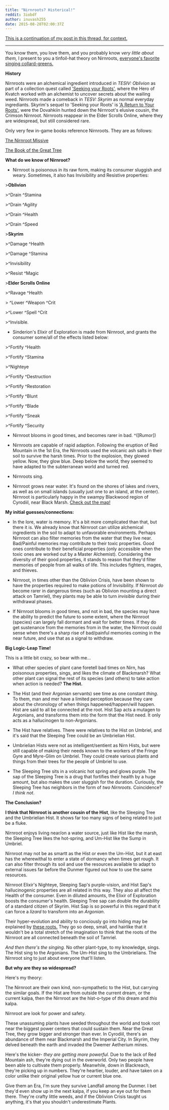 ```yaml
---
title: "Nirnroots? Histerical!"
reddit: 3iobdf
author: inuvash255
date: 2015-08-28T02:00:37Z
---
```


[This is a continuation of my post in this thread, for context.](https://www.reddit.com/r/teslore/comments/3ikgwf/why_do_nirnroot_plants_chime/) 

***

You know them, you love them, and you probably know *very little about them,* I present to you a tinfoil-hat theory on Nirnroots, [everyone's favorite singing collard-greens.](https://www.youtube.com/watch?v=yKmEtQwJSik)

**History**

Nirnroots were an alchemical ingredient introduced in *TESIV: Oblivion* as part of a collection quest called ['Seeking your Roots'](http://www.uesp.net/wiki/Oblivion:Seeking_Your_Roots), where the Hero of Kvatch worked with an alchemist to uncover secrets about the wailing weed. Nirnroots made a comeback in *TESV: Skyrim* as normal everyday ingrediants. Skyrim's sequel to 'Seeking your Roots' is ['A Return to Your Roots'](http://www.uesp.net/wiki/Skyrim:A_Return_To_Your_Roots), were the Dovahkiin hunted down the Nirnroot's elusive cousin, the Crimson Nirnroot. Nirnroots reappear in the Elder Scrolls Online, where they are widespread, but still considered rare. 

Only very few in-game books reference Nirnroots. They are as follows:

[The Nirnroot Missive](http://elderscrolls.wikia.com/wiki/The_Nirnroot_Missive)

[The Book of the Great Tree](http://elderscrolls.wikia.com/wiki/The_Book_of_the_Great_Tree)

**What do we know of Nirnroot?**

- Nirnroot is poisonous in its raw form, making its consumer sluggish and weary. Sometimes, it also has Invisibility and Resistive properties: 

&gt;**Oblivion**

&gt;^Drain ^Stamina

&gt;^Drain ^Agility

&gt;^Drain ^Health

&gt;^Drain ^Speed

&gt;**Skyrim**

&gt;^Damage ^Health

&gt;^Damage ^Stamina 

&gt;^Invisibility

&gt;^Resist ^Magic

&gt;**Elder Scrolls Online**

&gt;^Ravage ^Health

&gt; ^Lower ^Weapon ^Crit

&gt;^Lower ^Spell ^Crit

&gt;^Invisible.

- Sinderion's Elixir of Exploration is made from Nirnroot, and grants the consumer some/all of the effects listed below:

&gt;^Fortify ^Health

&gt;^Fortify ^Stamina

&gt;^Nighteye

&gt;^Fortify ^Destruction

&gt;^Fortify ^Restoration

&gt;^Fortify ^Blunt

&gt;^Fortify ^Blade

&gt;^Fortify ^Sneak

&gt;^Fortify ^Security

- Nirnroot blooms in good times, and becomes rarer in bad. ^([Rumor])

- Nirnroots are capable of rapid adaption. Following the eruption of Red Mountain in the 1st Era, the Nirnroots used the volcanic ash salts in their soil to survive the harsh times. Prior to the explosion, they glowed yellow. Now, they glow blue. Deep below the world, they seemed to have adapted to the subterranean world and turned red.

- Nirnroots sing.

- Nirnroot grows near water. It's found on the shores of lakes and rivers, as well as on small islands (usually just one to an island, at the center). Nirnroot is particularly happy in the swampy Blackwood region of Cyrodiil, near Black Marsh. [Check out the map!](http://www.uesp.net/w/images/5/59/OB-Map-Nirnroot.jpg)

**My initial guesses/connections:**

- In the lore, water is memory. It's a bit more complicated than that, but there it is. We already know that Nirnroot can utilize alchemical ingredients in the soil to adapt to unfavorable environments. Perhaps Nirnroot can also filter memories from the water that they live near. Bad/Painful memories may contribute to their toxic properties. Good ones contribute to their beneficial properties (only accessible when the toxic ones are worked out by a Master Alchemist). Considering the diversity of their good properties, it stands to reason that they'd filter memories of people from all walks of life. This includes fighters, mages, and thieves. 

- Nirnroot, in times other than the Oblivion Crisis, have been shown to have the properties required to make potions of Invisibility. If Nirnroot *do* become rarer in dangerous times (such as Oblivion mounting a direct attack on Tamriel), they plants may be able to turn *invisible* during their withdrawal phases.

- If Nirnroot blooms in good times, and not in bad, the species may have the ability to predict the future to some extent, where the Nirnroot (species) can largely fall dormant and wait for better times. If they do get sustenance from the memories from in the water, the Nirnroot could sense when there's a sharp rise of bad/painful memories coming in the near future, and use that as a signal to withdraw.

**Big Logic-Leap Time!**

This is a little bit crazy, so bear with me...

- What other species of plant cane foretell bad times on Nirn, has poisonous properties, sings, and likes the climate of Blackmarsh? What other plant can signal the rest of its species (and others) to take action when action is needed? **The Hist.**

- The Hist (and their Argonian servants) see time as one constant *thing*. To them, man and mer have a limited perception because they care about the chronology of when things happened/happen/will happen. Hist are said to all be connected at the root. Hist Sap acts a mutagen to Argonians, and transforms them into the form that the Hist need. It only acts as a hallucinogen to non-Argonians.

- The Hist have relatives. There were relatives to the Hist on Umbriel, and it's said that the Sleeping Tree could be an Umbrielian Hist. 

- Umbrielian Hists were not as intelligent/sentient as Nirn Hists, but were still capable of making their needs known to the workers of the Fringe Gyre and Myre-Glim on Umbriel. They could create various plants and things from their trees for the people of Umbriel to use. 

- The Sleeping Tree sits in a volcanic hot spring and glows purple. The sap of the Sleeping Tree is a drug that fortifies their health by a huge amount, but also makes the user sluggish for the duration. Curiously, the Sleeping Tree has neighbors in the form of *two Nirnroots*. Coincidence? *I think not*.

**The Conclusion?**

**I think that Nirnroot is another cousin of the Hist**, like the Sleeping Tree and the Umbrielian Hist. It shows far too many signs of being related to just be a fluke. 

Nirnroot enjoys living near/on a water source, just like Hist like the marsh, the Sleeping Tree likes the hot-spring, and Um-Hist like the Sump in Umbriel.

Nirnroot may not be as smartt as the Hist or even the Um-Hist, but it at east has the wherewithal to enter a state of dormancy when times get rough. It can also filter through its soil and use the resources available to adapt to external issues far before the Dunmer figured out how to use the same resources.

Nirnroot Elixir's Nighteye, Sleeping Sap's purple-vision, and Hist Sap's hallucinogenic properties are all related in this way. They also all affect the Health of the consumer. Even in diluted amounts, the Elixir of Exploration boosts the consumer's health. Sleeping Tree sap can double the durability of a standard citizen of Skyrim. Hist Sap is so powerful in this regard that it can force a *lizard* to transform into an *Argonian*.

Their hyper-evolution and ability to conciously go into hiding may be explained by [these roots.](http://skyrim.gamepedia.com/Nirnroot) They go so deep, small, and hairlike that it wouldn't be a total stretch of the imagination to think that the roots of the Nirnroot are all connected beneath the soil of Tamriel.

*And then there's the singing.* No other plant-type, to my knowledge, sings. The Hist sing to the Argonians. The Um-Hist sing to the Umbrielians. The Nirnroot sing to just about everyone that'll listen. 

**But why are they so widespread?**

Here's my theory:

The Nirnroot are their own kind, non-sympathetic to the Hist, but carrying the similar goals. If the Hist are from outside the current dream, or the current kalpa, then the Nirnroot are the hist-o-type of *this* dream and *this* kalpa. 

Nirnroot are look for power and safety. 

These unassuming plants have seeded throughout the world and took root near the biggest power centers that could sustain them. Near the Great Tree, they grow bigger and stronger than ever. In Cyrodiil, there's an abundance of them near Blackmarsh and the Imperial City. In Skyrim, they delved beneath the earth and invaded the Dwemer Aetherium mines.

Here's the kicker- *they are getting more powerful.*  Due to the lack of Red Mountain ash, they're dying out in the overworld. Only two people have been able to cultivate them properly. Meanwhile, down in Blackreach, they're picking up in numbers. They're heartier, louder, and have taken on a color unlike their original yellow hue or current blue one. 

Give them an Era, I'm sure they survive Landfall among the Dunmer. I bet they'd even show up in the next kalpa, if you keep an eye out for them there. They're crafty little weeds, and if the Oblivion Crisis taught us anything, it's that you shouldn't underestimate Plants.
